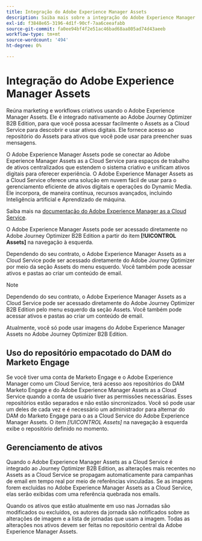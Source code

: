 ```yaml
---
title: Integração do Adobe Experience Manager Assets
description: Saiba mais sobre a integração do Adobe Experience Manager Assets para o Adobe Journey Optimizer B2B Edition, estenda seu sistema criativo e unifique ativos digitais para obter entrega de experiência.
exl-id: f3848e65-3196-4d1f-90cf-7aa6ceeafabb
source-git-commit: fa0ee94bf4f2e51ac46bad68aa805ad74d43aeeb
workflow-type: tm+mt
source-wordcount: '494'
ht-degree: 0%

---
```


# Integração do Adobe Experience Manager Assets

Reúna marketing e workflows criativos usando o Adobe Experience Manager Assets. Ele é integrado nativamente ao Adobe Journey Optimizer B2B Edition, para que você possa acessar facilmente o Assets as a Cloud Service para descobrir e usar ativos digitais. Ele fornece acesso ao repositório do Assets para ativos que você pode usar para preencher suas mensagens.

O Adobe Experience Manager Assets pode se conectar ao Adobe Experience Manager Assets as a Cloud Service para espaços de trabalho de ativos centralizados que estendem o sistema criativo e unificam ativos digitais para oferecer experiência. O Adobe Experience Manager Assets as a Cloud Service oferece uma solução em nuvem fácil de usar para o gerenciamento eficiente de ativos digitais e operações do Dynamic Media. Ele incorpora, de maneira contínua, recursos avançados, incluindo Inteligência artificial e Aprendizado de máquina.

Saiba mais na [documentação do Adobe Experience Manager as a Cloud Service](https://experienceleague.adobe.com/pt-br/docs/experience-manager-cloud-service/content/assets/overview).

O Adobe Experience Manager Assets pode ser acessado diretamente no Adobe Journey Optimizer B2B Edition a partir do item **[!UICONTROL Assets]** na navegação à esquerda.

Dependendo do seu contrato, o Adobe Experience Manager Assets as a Cloud Service pode ser acessado diretamente do Adobe Journey Optimizer por meio da seção Assets do menu esquerdo. Você também pode acessar ativos e pastas ao criar um conteúdo de email.

>[!NOTE]
>
>Dependendo do seu contrato, o Adobe Experience Manager Assets as a Cloud Service pode ser acessado diretamente do Adobe Journey Optimizer B2B Edition pelo menu esquerdo da seção Assets. Você também pode acessar ativos e pastas ao criar um conteúdo de email.

Atualmente, você só pode usar imagens do Adobe Experience Manager Assets no Adobe Journey Optimizer B2B Edition.

## Uso do repositório empacotado do DAM do Marketo Engage

Se você tiver uma conta de Marketo Engage e o Adobe Experience Manager como um Cloud Service, terá acesso aos repositórios do DAM Marketo Engage e do Adobe Experience Manager Assets as a Cloud Service quando a conta de usuário tiver as permissões necessárias. Esses repositórios estão separados e não estão sincronizados. Você só pode usar um deles de cada vez e é necessário um administrador para alternar do DAM do Marketo Engage para o as a Cloud Service do Adobe Experience Manager Assets. O item _[!UICONTROL Assets]_ na navegação à esquerda exibe o repositório definido no momento.

## Gerenciamento de ativos

Quando o Adobe Experience Manager Assets as a Cloud Service é integrado ao Journey Optimizer B2B Edition, as alterações mais recentes no Assets as a Cloud Service se propagam automaticamente para campanhas de email em tempo real por meio de referências vinculadas. Se as imagens forem excluídas no Adobe Experience Manager Assets as a Cloud Service, elas serão exibidas com uma referência quebrada nos emails.

Quando os ativos que estão atualmente em uso nas Jornadas são modificados ou excluídos, os autores da jornada são notificados sobre as alterações de imagem e a lista de jornadas que usam a imagem. Todas as alterações nos ativos devem ser feitas no repositório central da Adobe Experience Manager Assets.
